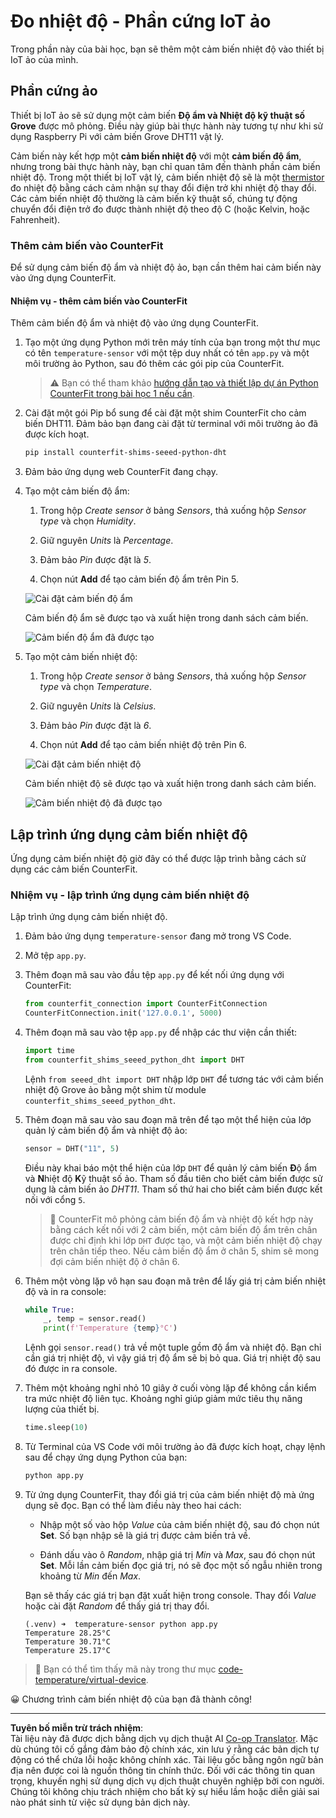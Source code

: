 <!--
CO_OP_TRANSLATOR_METADATA:
{
  "original_hash": "70e5a428b607cd5a9a4f422c2a4df03d",
  "translation_date": "2025-08-28T01:46:59+00:00",
  "source_file": "2-farm/lessons/1-predict-plant-growth/virtual-device-temp.md",
  "language_code": "vi"
}
-->
# Đo nhiệt độ - Phần cứng IoT ảo

Trong phần này của bài học, bạn sẽ thêm một cảm biến nhiệt độ vào thiết bị IoT ảo của mình.

## Phần cứng ảo

Thiết bị IoT ảo sẽ sử dụng một cảm biến **Độ ẩm và Nhiệt độ kỹ thuật số Grove** được mô phỏng. Điều này giúp bài thực hành này tương tự như khi sử dụng Raspberry Pi với cảm biến Grove DHT11 vật lý.

Cảm biến này kết hợp một **cảm biến nhiệt độ** với một **cảm biến độ ẩm**, nhưng trong bài thực hành này, bạn chỉ quan tâm đến thành phần cảm biến nhiệt độ. Trong một thiết bị IoT vật lý, cảm biến nhiệt độ sẽ là một [thermistor](https://wikipedia.org/wiki/Thermistor) đo nhiệt độ bằng cách cảm nhận sự thay đổi điện trở khi nhiệt độ thay đổi. Các cảm biến nhiệt độ thường là cảm biến kỹ thuật số, chúng tự động chuyển đổi điện trở đo được thành nhiệt độ theo độ C (hoặc Kelvin, hoặc Fahrenheit).

### Thêm cảm biến vào CounterFit

Để sử dụng cảm biến độ ẩm và nhiệt độ ảo, bạn cần thêm hai cảm biến này vào ứng dụng CounterFit.

#### Nhiệm vụ - thêm cảm biến vào CounterFit

Thêm cảm biến độ ẩm và nhiệt độ vào ứng dụng CounterFit.

1. Tạo một ứng dụng Python mới trên máy tính của bạn trong một thư mục có tên `temperature-sensor` với một tệp duy nhất có tên `app.py` và một môi trường ảo Python, sau đó thêm các gói pip của CounterFit.

    > ⚠️ Bạn có thể tham khảo [hướng dẫn tạo và thiết lập dự án Python CounterFit trong bài học 1 nếu cần](../../../1-getting-started/lessons/1-introduction-to-iot/virtual-device.md).

1. Cài đặt một gói Pip bổ sung để cài đặt một shim CounterFit cho cảm biến DHT11. Đảm bảo bạn đang cài đặt từ terminal với môi trường ảo đã được kích hoạt.

    ```sh
    pip install counterfit-shims-seeed-python-dht
    ```

1. Đảm bảo ứng dụng web CounterFit đang chạy.

1. Tạo một cảm biến độ ẩm:

    1. Trong hộp *Create sensor* ở bảng *Sensors*, thả xuống hộp *Sensor type* và chọn *Humidity*.

    1. Giữ nguyên *Units* là *Percentage*.

    1. Đảm bảo *Pin* được đặt là *5*.

    1. Chọn nút **Add** để tạo cảm biến độ ẩm trên Pin 5.

    ![Cài đặt cảm biến độ ẩm](../../../../../translated_images/counterfit-create-humidity-sensor.2750e27b6f30e09cf4e22101defd5252710717620816ab41ba688f91f757c49a.vi.png)

    Cảm biến độ ẩm sẽ được tạo và xuất hiện trong danh sách cảm biến.

    ![Cảm biến độ ẩm đã được tạo](../../../../../translated_images/counterfit-humidity-sensor.7b12f7f339e430cb26c8211d2dba4ef75261b353a01da0932698b5bebd693f27.vi.png)

1. Tạo một cảm biến nhiệt độ:

    1. Trong hộp *Create sensor* ở bảng *Sensors*, thả xuống hộp *Sensor type* và chọn *Temperature*.

    1. Giữ nguyên *Units* là *Celsius*.

    1. Đảm bảo *Pin* được đặt là *6*.

    1. Chọn nút **Add** để tạo cảm biến nhiệt độ trên Pin 6.

    ![Cài đặt cảm biến nhiệt độ](../../../../../translated_images/counterfit-create-temperature-sensor.199350ed34f7343d79dccbe95eaf6c11d2121f03d1c35ab9613b330c23f39b29.vi.png)

    Cảm biến nhiệt độ sẽ được tạo và xuất hiện trong danh sách cảm biến.

    ![Cảm biến nhiệt độ đã được tạo](../../../../../translated_images/counterfit-temperature-sensor.f0560236c96a9016bafce7f6f792476fe3367bc6941a1f7d5811d144d4bcbfff.vi.png)

## Lập trình ứng dụng cảm biến nhiệt độ

Ứng dụng cảm biến nhiệt độ giờ đây có thể được lập trình bằng cách sử dụng các cảm biến CounterFit.

### Nhiệm vụ - lập trình ứng dụng cảm biến nhiệt độ

Lập trình ứng dụng cảm biến nhiệt độ.

1. Đảm bảo ứng dụng `temperature-sensor` đang mở trong VS Code.

1. Mở tệp `app.py`.

1. Thêm đoạn mã sau vào đầu tệp `app.py` để kết nối ứng dụng với CounterFit:

    ```python
    from counterfit_connection import CounterFitConnection
    CounterFitConnection.init('127.0.0.1', 5000)
    ```

1. Thêm đoạn mã sau vào tệp `app.py` để nhập các thư viện cần thiết:

    ```python
    import time
    from counterfit_shims_seeed_python_dht import DHT
    ```

    Lệnh `from seeed_dht import DHT` nhập lớp `DHT` để tương tác với cảm biến nhiệt độ Grove ảo bằng một shim từ module `counterfit_shims_seeed_python_dht`.

1. Thêm đoạn mã sau vào sau đoạn mã trên để tạo một thể hiện của lớp quản lý cảm biến độ ẩm và nhiệt độ ảo:

    ```python
    sensor = DHT("11", 5)
    ```

    Điều này khai báo một thể hiện của lớp `DHT` để quản lý cảm biến **Đ**ộ ẩm và **N**hiệt độ **K**ỹ thuật số ảo. Tham số đầu tiên cho biết cảm biến được sử dụng là cảm biến ảo *DHT11*. Tham số thứ hai cho biết cảm biến được kết nối với cổng `5`.

    > 💁 CounterFit mô phỏng cảm biến độ ẩm và nhiệt độ kết hợp này bằng cách kết nối với 2 cảm biến, một cảm biến độ ẩm trên chân được chỉ định khi lớp `DHT` được tạo, và một cảm biến nhiệt độ chạy trên chân tiếp theo. Nếu cảm biến độ ẩm ở chân 5, shim sẽ mong đợi cảm biến nhiệt độ ở chân 6.

1. Thêm một vòng lặp vô hạn sau đoạn mã trên để lấy giá trị cảm biến nhiệt độ và in ra console:

    ```python
    while True:
        _, temp = sensor.read()
        print(f'Temperature {temp}°C')
    ```

    Lệnh gọi `sensor.read()` trả về một tuple gồm độ ẩm và nhiệt độ. Bạn chỉ cần giá trị nhiệt độ, vì vậy giá trị độ ẩm sẽ bị bỏ qua. Giá trị nhiệt độ sau đó được in ra console.

1. Thêm một khoảng nghỉ nhỏ 10 giây ở cuối vòng lặp để không cần kiểm tra mức nhiệt độ liên tục. Khoảng nghỉ giúp giảm mức tiêu thụ năng lượng của thiết bị.

    ```python
    time.sleep(10)
    ```

1. Từ Terminal của VS Code với môi trường ảo đã được kích hoạt, chạy lệnh sau để chạy ứng dụng Python của bạn:

    ```sh
    python app.py
    ```

1. Từ ứng dụng CounterFit, thay đổi giá trị của cảm biến nhiệt độ mà ứng dụng sẽ đọc. Bạn có thể làm điều này theo hai cách:

    * Nhập một số vào hộp *Value* của cảm biến nhiệt độ, sau đó chọn nút **Set**. Số bạn nhập sẽ là giá trị được cảm biến trả về.

    * Đánh dấu vào ô *Random*, nhập giá trị *Min* và *Max*, sau đó chọn nút **Set**. Mỗi lần cảm biến đọc giá trị, nó sẽ đọc một số ngẫu nhiên trong khoảng từ *Min* đến *Max*.

    Bạn sẽ thấy các giá trị bạn đặt xuất hiện trong console. Thay đổi *Value* hoặc cài đặt *Random* để thấy giá trị thay đổi.

    ```output
    (.venv) ➜  temperature-sensor python app.py
    Temperature 28.25°C
    Temperature 30.71°C
    Temperature 25.17°C
    ```

> 💁 Bạn có thể tìm thấy mã này trong thư mục [code-temperature/virtual-device](../../../../../2-farm/lessons/1-predict-plant-growth/code-temperature/virtual-device).

😀 Chương trình cảm biến nhiệt độ của bạn đã thành công!

---

**Tuyên bố miễn trừ trách nhiệm**:  
Tài liệu này đã được dịch bằng dịch vụ dịch thuật AI [Co-op Translator](https://github.com/Azure/co-op-translator). Mặc dù chúng tôi cố gắng đảm bảo độ chính xác, xin lưu ý rằng các bản dịch tự động có thể chứa lỗi hoặc không chính xác. Tài liệu gốc bằng ngôn ngữ bản địa nên được coi là nguồn thông tin chính thức. Đối với các thông tin quan trọng, khuyến nghị sử dụng dịch vụ dịch thuật chuyên nghiệp bởi con người. Chúng tôi không chịu trách nhiệm cho bất kỳ sự hiểu lầm hoặc diễn giải sai nào phát sinh từ việc sử dụng bản dịch này.